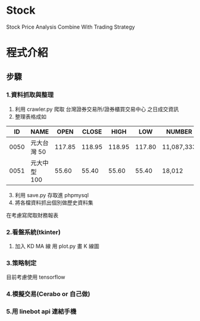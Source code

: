 # Stock

Stock Price Analysis Combine With Trading Strategy

# 程式介紹

## 步驟

### 1.資料抓取與整理

1. 利用 crawler.py 爬取 台灣證券交易所/證券櫃買交易中心 之日成交資訊
2. 整理表格成如

| ID   | NAME         | OPEN   | CLOSE  | HIGH   | LOW    | NUMBER     | PRICE         | DEAL   | TIME     |
| ---- | ------------ | ------ | ------ | ------ | ------ | ---------- | ------------- | ------ | -------- |
| 0050 | 元大台灣 50  | 117.85 | 118.95 | 118.95 | 117.80 | 11,087,333 | 1,312,228,564 | 10,331 | 20230317 |
| 0051 | 元大中型 100 | 55.60  | 55.40  | 55.60  | 55.40  | 18,012     | 999,615       | 128    | 20230317 |

3. 利用 save.py 存取進 phpmysql
4. 將各檔資料抓出個別做歷史資料集

在考慮寫爬取財務報表

### 2.看盤系統(tkinter)

1. 加入 KD MA 線
   用 plot.py 畫 K 線圖

### 3.策略制定

目前考慮使用 tensorflow

### 4.模擬交易(Cerabo or 自己做)

### 5.用 linebot api 連結手機
